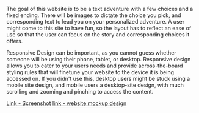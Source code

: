 The goal of this website is to be a text adventure with a few choices and a fixed ending. There will be images to dictate the choice you pick, and corresponding text to lead you on your personalized adventure. A user might come to this site to have fun, so the layout has to reflect an ease of use so that the user can focus on the story and corresponding choices it offers.

Responsive Design can be important, as you cannot guess whether someone will be using their phone, tablet, or desktop. Responsive design allows you to cater to your users needs and provide across-the-board styling rules that will finetune your website to the device it is being accessed on. If you didn't use this, desktop users might be stuck using a mobile site design, and mobile users a desktop-site design, with much scrolling and zooming and pinching to access the content.

[Link - Screenshot](./Images/screenshot.jpg)
[link - website mockup design](./images/mockup.jpg)